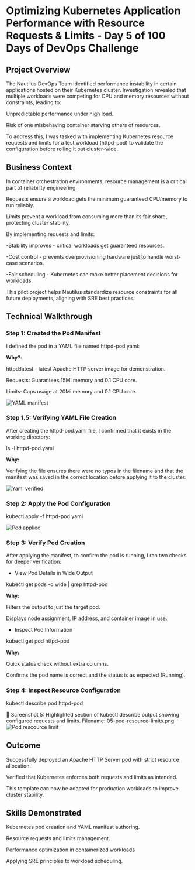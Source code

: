 # Optimizing Kubernetes Application Performance with Resource Requests & Limits - Day 5 of 100 Days of DevOps Challenge

## Project Overview
The Nautilus DevOps Team identified performance instability in certain applications hosted on their Kubernetes cluster. Investigation revealed that multiple workloads were competing for CPU and memory resources without constraints, leading to:

Unpredictable performance under high load.

Risk of one misbehaving container starving others of resources.

To address this, I was tasked with implementing Kubernetes resource requests and limits for a test workload (httpd-pod) to validate the configuration before rolling it out cluster-wide.

## Business Context
In container orchestration environments, resource management is a critical part of reliability engineering:

Requests ensure a workload gets the minimum guaranteed CPU/memory to run reliably.

Limits prevent a workload from consuming more than its fair share, protecting cluster stability.

By implementing requests and limits:

-Stability improves - critical workloads get guaranteed resources.

-Cost control - prevents overprovisioning hardware just to handle worst-case scenarios.

-Fair scheduling - Kubernetes can make better placement decisions for workloads.

This pilot project helps Nautilus standardize resource constraints for all future deployments, aligning with SRE best practices.

## Technical Walkthrough
### Step 1: Created the Pod Manifest

I defined the pod in a YAML file named httpd-pod.yaml:

**Why?**:

httpd:latest - latest Apache HTTP server image for demonstration.

Requests: Guarantees 15Mi memory and 0.1 CPU core.

Limits: Caps usage at 20Mi memory and 0.1 CPU core.

![YAML manifest](screenshots/pod-manifest.png)

### Step 1.5: Verifying YAML File Creation
After creating the httpd-pod.yaml file, I confirmed that it exists in the working directory:

ls -l httpd-pod.yaml

**Why:**

Verifying the file ensures there were no typos in the filename and that the manifest was saved in the correct location before applying it to the cluster.

![Yaml verified](screenshots/verify-yaml-file.png)

### Step 2: Apply the Pod Configuration
kubectl apply -f httpd-pod.yaml

![Pod applied](screenshots/pod-created.png)

### Step 3: Verify Pod Creation
After applying the manifest, to confirm the pod is running, I ran two checks for deeper verification:

- View Pod Details in Wide Output

kubectl get pods -o wide | grep httpd-pod

**Why:**

Filters the output to just the target pod.

Displays node assignment, IP address, and container image in use.

- Inspect Pod Information

kubectl get pod httpd-pod

**Why:**

Quick status check without extra columns.

Confirms the pod name is correct and the status is as expected (Running).

### Step 4: Inspect Resource Configuration
kubectl describe pod httpd-pod

📸 Screenshot 5: Highlighted section of kubectl describe output showing configured requests and limits.
Filename: 05-pod-resource-limits.png
![Pod rescource limit](screenshots/pod-resource-limits.png)

## Outcome
Successfully deployed an Apache HTTP Server pod with strict resource allocation.

Verified that Kubernetes enforces both requests and limits as intended.

This template can now be adapted for production workloads to improve cluster stability.

## Skills Demonstrated
Kubernetes pod creation and YAML manifest authoring.

Resource requests and limits management.

Performance optimization in containerized workloads

Applying SRE principles to workload scheduling.
